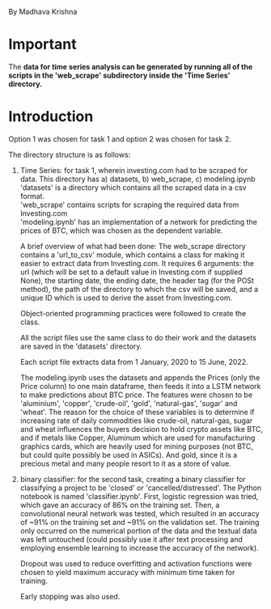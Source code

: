 By Madhava Krishna

# Important

 The <b>data for time series analysis can be generated by running all of the scripts in the 'web_scrape' subdirectory inside the 'Time Series' directory.</b>

# Introduction

Option 1 was chosen for task 1 and option 2 was chosen for task 2.


The directory structure is as follows:

1. Time Series: for task 1, wherein investing.com had to be scraped for data. This directory has 
    a) datasets, b) web_scrape, c) modeling.ipynb
    <br>'datasets' is a directory which contains all the scraped data in a csv format.
    <br> 'web_scrape' contains scripts for scraping the required data from Investing.com
    <br>'modeling.ipynb' has an implementation of a network for predicting the prices of BTC, which was chosen as the dependent variable.

    A brief overview of what had been done:
    The web_scrape directory contains a 'url_to_csv' module, which contains a class for making it easier to extract data from Investing.com. It requires 6 arguments: the url (which will be set to a default value in Investing.com if supplied None), the starting date, the ending date, the header tag (for the POSt method), the path of the directory to which the csv will be saved, and a unique ID which is used to derive the asset from Investing.com.

    Object-oriented programming practices were followed to create the class.

    All the script files use the same class to do their work and the datasets are saved in the 'datasets' directory.

    Each script file extracts data from 1 January, 2020 to 15 June, 2022.

    The modeling.ipynb uses the datasets and appends the Prices (only the Price column) to one main dataframe, then feeds it into a LSTM network to make predictions about BTC price. The features were chosen to be 'aluminium', 'copper', 'crude-oil', 'gold', 'natural-gas', 'sugar' and 'wheat'. The reason for the choice of these variables is to determine if increasing rate of daily commodities like crude-oil, natural-gas, sugar and wheat influences the buyers decision to hold crypto assets like BTC, and if metals like Copper, Aluminum which are used for manufacturing graphics cards, which are heavily used for mining purposes (not BTC, but could quite possibly be used in ASICs). And gold, since it is a precious metal and many people resort to it as a store of value.


2. binary classifier: for the second task, creating a binary classifier for classifying a project to be 'closed' or 'cancelled/distressed'. The Python notebook is named 'classifier.ipynb'. First, logistic regression was tried, which gave an accuracy of 86% on the training set. Then, a convolutional neural network was tested, which resulted in an accuracy of ~91% on the training set and ~91% on the validation set. The training only occurred on the numerical portion of the data and the textual data was left untouched (could possibly use it after text processing and employing ensemble learning to increase the accuracy of the network). 
    
    Dropout was used to reduce overfitting and activation functions were chosen to yield maximum accuracy with minimum time taken for training.

    Early stopping was also used.
